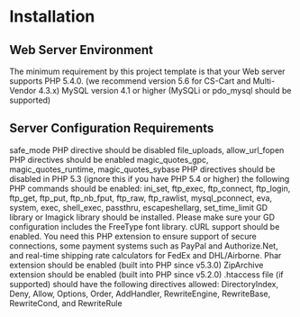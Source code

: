 Installation
============

## Web Server Environment

The minimum requirement by this project template is that your Web server supports PHP 5.4.0. (we recommend version 5.6 for CS-Cart and Multi-Vendor 4.3.x)
MySQL version 4.1 or higher (MySQLi or pdo_mysql should be supported)

## Server Configuration Requirements

safe_mode PHP directive should be disabled
file_uploads, allow_url_fopen PHP directives should be enabled
magic_quotes_gpc, magic_quotes_runtime, magic_quotes_sybase PHP directives should be disabled in PHP 5.3 (ignore this if you have PHP 5.4 or higher)
the following PHP commands should be enabled: ini_set, ftp_exec, ftp_connect, ftp_login, ftp_get, ftp_put, ftp_nb_fput, ftp_raw, ftp_rawlist, mysql_pconnect, eva, system, exec, shell_exec, passthru, escapeshellarg, set_time_limit
GD library or Imagick library should be installed. Please make sure your GD configuration includes the FreeType font library.
cURL support should be enabled. You need this PHP extension to ensure support of secure connections, some payment systems such as PayPal and Authorize.Net, and real-time shipping rate calculators for FedEx and DHL/Airborne.
Phar extension should be enabled (built into PHP since v5.3.0)
ZipArchive extension should be enabled (built into PHP since v5.2.0)
.htaccess file (if supported) should have the following directives allowed: DirectoryIndex, Deny, Allow, Options, Order, AddHandler, RewriteEngine, RewriteBase, RewriteCond, and RewriteRule